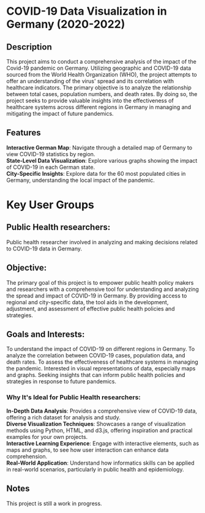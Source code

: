 # COVID-19 Data Visualization in Germany (2020-2022)

## Description
This project aims to conduct a comprehensive analysis of the impact of the Covid-19 pandemic on Germany. Utilizing geographic and COVID-19 data sourced from the World Health Organization (WHO), the project attempts to offer an understanding of the virus' spread and its correlation with healthcare indicators. The primary objective is to analyze the relationship between total cases, population numbers, and death rates. By doing so, the project seeks to provide valuable insights into the effectiveness of healthcare systems across different regions in Germany in managing and mitigating the impact of future pandemics.

## Features
**Interactive German Map**: Navigate through a detailed map of Germany to view COVID-19 statistics by region.  
**State-Level Data Visualization**: Explore various graphs showing the impact of COVID-19 in each German state.  
**City-Specific Insights**: Explore data for the 60 most populated cities in Germany, understanding the local impact of the pandemic.  

# Key User Groups
## Public Health researchers:
Public health researcher involved in analyzing and making decisions related to COVID-19 data in Germany.

## Objective:
The primary goal of this project is to empower public health policy makers and researchers with a comprehensive tool for understanding and analyzing the spread and impact of COVID-19 in Germany. By providing access to regional and city-specific data, the tool aids in the development, adjustment, and assessment of effective public health policies and strategies.

## Goals and Interests:

To understand the impact of COVID-19 on different regions in Germany.
To analyze the correlation between COVID-19 cases, population data, and death rates.
To assess the effectiveness of healthcare systems in managing the pandemic.
Interested in visual representations of data, especially maps and graphs.
Seeking insights that can inform public health policies and strategies in response to future pandemics.

### Why It's Ideal for Public Health researchers:
**In-Depth Data Analysis**: Provides a comprehensive view of COVID-19 data, offering a rich dataset for analysis and study.  
**Diverse Visualization Techniques**: Showcases a range of visualization methods using Python, HTML, and d3.js, offering inspiration and practical examples for your own projects.  
**Interactive Learning Experience**: Engage with interactive elements, such as maps and graphs, to see how user interaction can enhance data comprehension.  
**Real-World Application**: Understand how informatics skills can be applied in real-world scenarios, particularly in public health and epidemiology.  


## Notes
This project is still a work in progress. 
